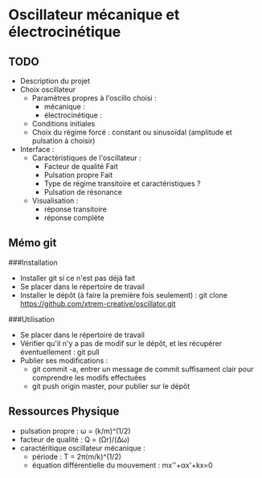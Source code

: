 Oscillateur mécanique et électrocinétique
=========================================

TODO
----
- Description du projet
- Choix oscillateur
	- Paramètres propres à l'oscillo choisi : 
		- mécanique :
		- électrocinétique :
	- Conditions initiales
	- Choix du régime forcé : constant ou sinusoïdal (amplitude et pulsation à choisir)
- Interface :
	- Caractéristiques de l'oscillateur :
		- Facteur de qualité Fait
		- Pulsation propre Fait
		- Type de régime transitoire et caractéristiques ?
		- Pulsation de résonance
	- Visualisation :
		- réponse transitoire
		- réponse complète

Mémo git
--------
###Installation
- Installer git si ce n'est pas déjà fait
- Se placer dans le répertoire de travail
- Installer le dépôt (à faire la première fois seulement) : git clone https://github.com/xtrem-creative/oscillator.git

###Utilisation
- Se placer dans le répertoire de travail
- Vérifier qu'il n'y a pas de modif sur le dépôt, et les récupérer éventuellement : git pull
- Publier ses modifications :
	- git commit -a, entrer un message de commit suffisament clair pour comprendre les modifs effectuées
	- git push origin master, pour publier sur le dépôt


Ressources Physique
-------------------
- pulsation propre : ω = (k/m)^(1/2)
- facteur de qualité : Q = (Ωr)/(Δω)
- caractéritique oscillateur mécanique : 
	- période : T = 2π(m/k)^(1/2)
	- équation différentielle du mouvement : mx''+αx'+kx=0






